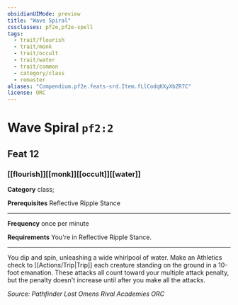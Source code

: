 ```yaml
---
obsidianUIMode: preview
title: "Wave Spiral"
cssclasses: pf2e,pf2e-spell
tags:
  - trait/flourish
  - trait/monk
  - trait/occult
  - trait/water
  - trait/common
  - category/class
  - remaster
aliases: "Compendium.pf2e.feats-srd.Item.fLlCodqKXyXbZR7C"
license: ORC
---
```

# Wave Spiral `pf2:2`
## Feat 12
### [[flourish]][[monk]][[occult]][[water]]

**Category** class; 



**Prerequisites** Reflective Ripple Stance
* * *
**Frequency** once per minute

**Requirements** You're in Reflective Ripple Stance.

* * *

You dip and spin, unleashing a wide whirlpool of water. Make an Athletics check to [[Actions/Trip|Trip]] each creature standing on the ground in a 10-foot emanation. These attacks all count toward your multiple attack penalty, but the penalty doesn't increase until after you make all the attacks.

*Source: Pathfinder Lost Omens Rival Academies*
*ORC*